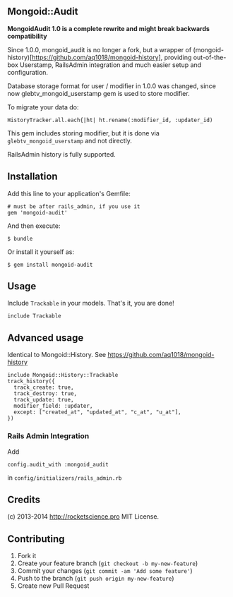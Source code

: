 ## Mongoid::Audit

**MongoidAudit 1.0 is a complete rewrite and might break backwards compatibility**

Since 1.0.0, mongoid_audit is no longer a fork, but a wrapper of (mongoid-history)[https://github.com/aq1018/mongoid-history], providing
out-of-the-box Userstamp, RailsAdmin integration and much easier setup and configuration.

Database storage format for user / modifier in 1.0.0 was changed, since now glebtv_mongoid_userstamp gem is used to store
modifier.

To migrate your data do:
  
    HistoryTracker.all.each{|ht| ht.rename(:modifier_id, :updater_id)

This gem includes storing modifier, but it is done via ```glebtv_mongoid_userstamp``` and not directly.

RailsAdmin history is fully supported.

## Installation

Add this line to your application's Gemfile:

    # must be after rails_admin, if you use it
    gem 'mongoid-audit'

And then execute:

    $ bundle

Or install it yourself as:

    $ gem install mongoid-audit

## Usage

Include ```Trackable``` in your models. That's it, you are done!

    include Trackable

## Advanced usage

Identical to Mongoid::History.
See https://github.com/aq1018/mongoid-history

    include Mongoid::History::Trackable
    track_history({
      track_create: true,
      track_destroy: true,
      track_update: true,
      modifier_field: :updater,
      except: ["created_at", "updated_at", "c_at", "u_at"],
    })

### Rails Admin Integration

Add 

    config.audit_with :mongoid_audit

in ```config/initializers/rails_admin.rb```

## Credits

(c) 2013-2014 http://rocketscience.pro MIT License.

## Contributing

1. Fork it
2. Create your feature branch (`git checkout -b my-new-feature`)
3. Commit your changes (`git commit -am 'Add some feature'`)
4. Push to the branch (`git push origin my-new-feature`)
5. Create new Pull Request
